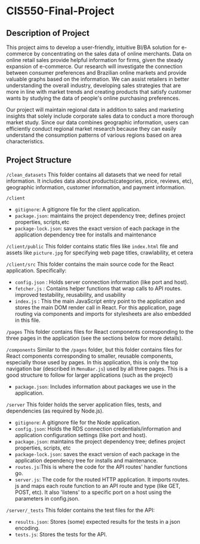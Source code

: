 # CIS550-Final-Project
## Description of Project

This project aims to develop a user-friendly, intuitive BI/BA solution for e-commerce by concentrating on the sales data of online merchants. Data on online retail sales provide helpful information for firms, given the steady expansion of e-commerce. Our research will investigate the connection between consumer preferences and Brazilian online markets and provide valuable graphs based on the information. We can assist retailers in better understanding the overall industry, developing sales strategies that are more in line with market trends and creating products that satisfy customer wants by studying the data of people's online purchasing preferences.


Our project will maintain regional data in addition to sales and marketing insights that solely include corporate sales data to conduct a more thorough market study. Since our data combines geographic information, users can efficiently conduct regional market research because they can easily understand the consumption patterns of various regions based on area characteristics.

## Project Structure

`/clean_datasets`
This folder contains all datasets that we need for retail information. It includes data about products(categories, price, reviews, etc), geographic information, customer information, and payment information.

`/client`
- `gitignore`: A gitignore file for the client application.
- `package.json`: maintains the project dependency tree; defines project properties, scripts,etc 
- `package-lock.json`: saves the exact version of each package in the application dependency tree for installs and maintenance

`/client/public` 
This folder contains static files like `index.html` file and assets like `picture.jpg` for specifying web page titles, crawlability, et cetera

`/client/src` 
This folder contains the main source code for the React application. Specifically: 
- `config.json` : Holds server connection information (like port and host). 
- `fetcher.js` : Contains helper functions that wrap calls to API routes. improved testability, reusability, and usability
- `index.js` : This the main JavaScript entry point to the application and stores the main DOM render call in React. For this application, page routing via components and imports for stylesheets are also embedded in this file.

`/pages` This folder contains files for React components corresponding to the three pages in the application (see the sections below for more details). 

`/components` Similar to the `/pages` folder, but this folder contains files for React components corresponding to smaller, reusable components, especially those used by  pages. In this application, this is only the top navigation bar (described in `MenuBar.js`) used by all three pages. This is a good structure to follow for larger applications (such as the project)
- `package.json`: Includes information about packages we use in the application.

`/server`
This folder holds the server application files, tests, and dependencies (as required by Node.js). 
- `gitignore`: A gitignore file for the Node application.
- `config.json`: Holds the RDS connection credentials/information and application configuration settings (like port and host).
- `package.json`: maintains the project dependency tree; defines project properties, scripts, etc
- `package-lock.json`: saves the exact version of each package in the application dependency tree for installs and maintenance.
- `routes.js`:This is where the code for the API routes' handler functions go. 
- `server.js`: The code for the routed HTTP application. It imports routes. js and maps each route function to an API route and type (like GET, POST, etc). It also 'listens' to a specific port on a host using the parameters in config.json.

`/server/_tests`
This folder contains the test files for the API:
- `results.json`: Stores (some) expected results for the tests in a json encoding.
- `tests.js`: Stores the tests for the API.
